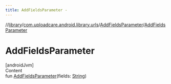 ```yaml
---
title: AddFieldsParameter -
---
```

//[library](../../index.md)/[com.uploadcare.android.library.urls](../index.md)/[AddFieldsParameter](index.md)/[AddFieldsParameter](-add-fields-parameter.md)



# AddFieldsParameter  
[androidJvm]  
Content  
fun [AddFieldsParameter](-add-fields-parameter.md)(fields: [String](https://kotlinlang.org/api/latest/jvm/stdlib/kotlin/-string/index.html))  



